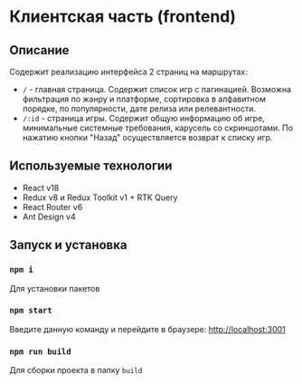 # Клиентская часть (frontend)

## Описание

Содержит реализацию интерфейса 2 страниц на маршрутах:

- `/` - главная страница. Содержит список игр с пагинацией. Возможна фильтрация по жанру и платформе, сортировка в алфавитном порядке, по популярности, дате релиза или релевантности.
- `/:id` - страница игры. Содержит общую информацию об игре, минимальные системные требования, карусель со скриншотами. По нажатию кнопки "Назад" осуществляется возврат к списку игр.

## Используемые технологии

* React v18
* Redux v8 и Redux Toolkit v1 + RTK Query
* React Router v6
* Ant Design v4

## Запуск и установка

### `npm i`
Для установки пакетов

### `npm start`
Введите данную команду и перейдите в браузере: [http://localhost:3001](http://localhost:3001)

### `npm run build`
Для сборки проекта в папку `build`